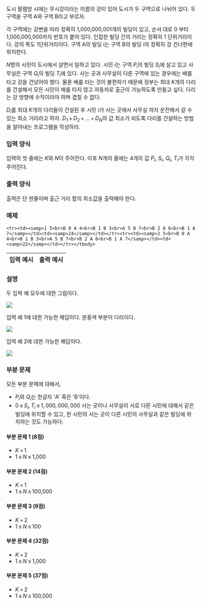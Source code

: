 도시 팔렘방 시에는 무시강이라는 이름의 강이 있어 도시가 두 구역으로 나뉘어 있다. 두 구역을 구역 A와 구역 B라고 부르자.

각 구역에는 강변을 따라 정확히 1,000,000,001개의 빌딩이 있고, 순서 대로 0 부터 1,000,000,000까지 번호가 붙어 있다. 인접한 빌딩 간의 거리는 정확히 1 단위거리이다. 강의 폭도 1단위거리이다. 구역 A의 빌딩 i는 구역 B의 빌딩 i의 정확히 강 건너편에 위치한다.

<span class="tex-span"><i>N</i></span>명의 시민이 도시에서 살면서 일하고 있다. 시민 <span class="tex-span"><i>i</i></span>는 구역 <span class="tex-span"><i>P</i><sub class="lower-index"><i>i</i></sub></span>의 빌딩 <span class="tex-span"><i>S</i><sub class="lower-index"><i>i</i></sub></span>에 살고 있고 사무실은 구역 <span class="tex-span"><i>Q</i><sub class="lower-index"><i>i</i></sub></span>의 빌딩 <span class="tex-span"><i>T</i><sub class="lower-index"><i>i</i></sub></span>에 있다. 사는 곳과 사무실이 다른 구역에 있는 경우에는 배를 타고 강을 건넜어야 했다. 물론 배를 타는 것이 불편하기 때문에 정부는 최대 <span class="tex-span"><i>K</i></span>개의 다리를 건설해서 모든 시민이 배를 타지 않고 자동차로 출근이 가능하도록 만들고 싶다. 다리는 강 방향에 수직이라야 하며 겹칠 수 없다.

<span class="tex-span"><i>D</i><sub class="lower-index"><i>i</i></sub></span>를 최대 <span class="tex-span"><i>K</i></span>개의 다리들이 건설된 후 시민 <span class="tex-span"><i>i</i></span>가 사는 곳에서 사무실 까지 운전해서 갈 수 있는 최소 거리라고 하자. <span class="tex-span"><i>D</i><sub class="lower-index">1</sub>&thinsp;+&thinsp;<i>D</i><sub class="lower-index">2</sub>&thinsp;+&thinsp;...&thinsp;+&thinsp;<i>D</i><sub class="lower-index"><i>N</i></sub></span>의 값 최소가 되도록 다리를 건설하는 방법을 알아내는 프로그램을 작성하라.

### 입력 양식

입력의 첫 줄에는 <span class="tex-span"><i>K</i></span>와 <span class="tex-span"><i>N</i></span>이 주어진다. 이후 <span class="tex-span"><i>N</i></span>개의 줄에는 4개의 값 <span class="tex-span"><i>P</i><sub class="lower-index"><i>i</i></sub></span>, <span class="tex-span"><i>S</i><sub class="lower-index"><i>i</i></sub></span>, <span class="tex-span"><i>Q</i><sub class="lower-index"><i>i</i></sub></span>, <span class="tex-span"><i>T</i><sub class="lower-index"><i>i</i></sub></span>가 각각 주어진다.

### 출력 양식

출력은 단 한줄이며 출근 거리 합의 최소값을 출력해야 한다.

### 예제

<table class="table table-condensed table-bordered " id="examples_table">
	<thead>
		<tr>
			<th class="col-lg-6 col-md-6 col-sm-6">입력 예시</th>
			<th class="col-lg-6 col-md-6 col-sm-6">출력 예시</th>
		</tr>
	</thead>
	<tbody>
	
	<tr><td><samp>1 5<br>B 0 A 4<br>B 1 B 3<br>A 5 B 7<br>B 2 A 6<br>B 1 A 7</samp></td><td><samp>24</samp></td></tr><tr><td><samp>2 5<br>B 0 A 4<br>B 1 B 3<br>A 5 B 7<br>B 2 A 6<br>B 1 A 7</samp></td><td><samp>22</samp></td></tr></tbody>
</table>

### 설명

두 입력 예 모두에 대한 그림이다.

<div class="row">
 <div class="col-sm-12 col-md-12 col-lg-12">
  <img src="https://s3.ap-northeast-2.amazonaws.com/oj.uz/old/APIO15_bridge/bridge_initial.png" class="thumbnail"/>
 </div>
</div>

입력 예 1에 대한 가능한 해답이다. 분홍색 부분이 다리이다.

<div class="row">
 <div class="col-sm-12 col-md-12 col-lg-12">
  <img src="https://s3.ap-northeast-2.amazonaws.com/oj.uz/old/APIO15_bridge/bridge_1.png" class="thumbnail"/>
 </div>
</div>

입력 예 2에 대한 가능한 해답이다.

<div class="row">
 <div class="col-sm-12 col-md-12 col-lg-12">
  <img src="https://s3.ap-northeast-2.amazonaws.com/oj.uz/old/APIO15_bridge/bridge_2.png" class="thumbnail"/>
 </div>
</div>

### 부분 문제

모든 부분 문제에 대해서,

* <span class="tex-span"><i>P</i><sub class="lower-index"><i>i</i></sub></span>와 <span class="tex-span"><i>Q</i><sub class="lower-index"><i>i</i></sub></span>는 한글자 'A' 혹은 'B'이다.
* <span class="tex-span">0&thinsp;&le;&thinsp;<i>S</i><sub class="lower-index"><i>i</i></sub>,&thinsp;<i>T</i><sub class="lower-index"><i>i</i></sub>&thinsp;&le;&thinsp;1,&thinsp;000,&thinsp;000,&thinsp;000</span> 사는 곳이나 사무실이 서로 다른 시민에 대해서 같은 빌딩에 위치할 수 있고, 한 시민의 사는 곳이 다른 시민의 사무실과 같은 빌딩에 위치하는 것도 가능하다.

#### 부분 문제 1 (8점) 

* <span class="tex-span"><i>K</i>&thinsp;=&thinsp;1</span> 
* <span class="tex-span">1&thinsp;&le;&thinsp;<i>N</i>&thinsp;&le;&thinsp;1,000</span>

#### 부분 문제 2 (14점) 

* <span class="tex-span"><i>K</i>&thinsp;=&thinsp;1</span> 
* <span class="tex-span">1&thinsp;&le;&thinsp;<i>N</i>&thinsp;&le;&thinsp;100,000</span>

#### 부분 문제 3 (9점)

* <span class="tex-span"><i>K</i>&thinsp;=&thinsp;2</span>
* <span class="tex-span">1&thinsp;&le;&thinsp;<i>N</i>&thinsp;&le;&thinsp;100</span>

#### 부분 문제 4 (32점) 

* <span class="tex-span"><i>K</i>&thinsp;=&thinsp;2</span> 
* <span class="tex-span">1&thinsp;&le;&thinsp;<i>N</i>&thinsp;&le;&thinsp;1,000</span>

#### 부분 문제 5 (37점) 

* <span class="tex-span"><i>K</i>&thinsp;=&thinsp;2</span>
* <span class="tex-span">1&thinsp;&le;&thinsp;<i>N</i>&thinsp;&le;&thinsp;100,000</span>